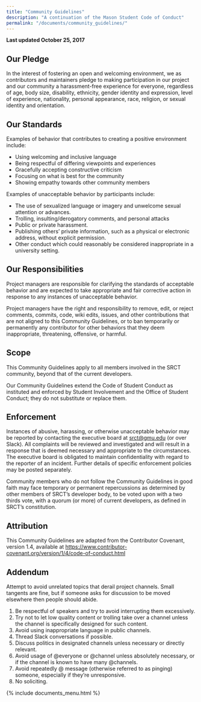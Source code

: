 ```yaml
---
title: "Community Guidelines"
description: "A continuation of the Mason Student Code of Conduct"  
permalink: "/documents/community_guidelines/"
---
```

<div class="row">
<div class="col-sm-10" markdown="1">

**Last updated October 25, 2017**

Our Pledge
---
In the interest of fostering an open and welcoming environment, we as contributors and maintainers pledge to making participation in our project and our community a harassment-free experience for everyone, regardless of age, body size, disability, ethnicity, gender identity and expression, level of experience, nationality, personal appearance, race, religion, or sexual identity and orientation.

Our Standards
---
Examples of behavior that contributes to creating a positive environment include:
* Using welcoming and inclusive language
* Being respectful of differing viewpoints and experiences
* Gracefully accepting constructive criticism
* Focusing on what is best for the community
* Showing empathy towards other community members

Examples of unacceptable behavior by participants include:
* The use of sexualized language or imagery and unwelcome sexual attention or advances.
* Trolling, insulting/derogatory comments, and personal attacks
* Public or private harassment.
* Publishing others’ private information, such as a physical or electronic address, without explicit permission.
* Other conduct which could reasonably be considered inappropriate in a university setting.

Our Responsibilities
---
Project managers are responsible for clarifying the standards of acceptable behavior and are expected to take appropriate and fair corrective action in response to any instances of unacceptable behavior.

Project managers have the right and responsibility to remove, edit, or reject comments, commits, code, wiki edits, issues, and other contributions that are not aligned to this Community Guidelines, or to ban temporarily or permanently any contributor for other behaviors that they deem inappropriate, threatening, offensive, or harmful. 

Scope
---
This Community Guidelines apply to all members involved in the SRCT community, beyond that of the current developers.

Our Community Guidelines extend the Code of Student Conduct as instituted and enforced by Student Involvement and the Office of Student Conduct; they do not substitute or replace them.

Enforcement
---
Instances of abusive, harassing, or otherwise unacceptable behavior may be reported by contacting the executive board at srct@gmu.edu (or over Slack). All complaints will be reviewed and investigated and will result in a response that is deemed necessary and appropriate to the circumstances. The executive board is obligated to maintain confidentiality with regard to the reporter of an incident. Further details of specific enforcement policies may be posted separately.


Community members who do not follow the Community Guidelines in good faith may face temporary or permanent repercussions as determined by other members of SRCT’s developer body, to be voted upon with a two thirds vote, with a quorum (or more) of current developers, as defined in SRCT’s constitution.

Attribution
---
This Community Guidelines are adapted from the Contributor Covenant, version 1.4, available at https://www.contributor-covenant.org/version/1/4/code-of-conduct.html

Addendum
---
Attempt to avoid unrelated topics that derail project channels. Small tangents are fine, but if someone asks for discussion to be moved elsewhere then people should abide. 
1. Be respectful of speakers and try to avoid interrupting them excessively.
2. Try not to let low quality content or trolling take over a channel unless the channel is specifically designed for such content.
3. Avoid using inappropriate language in public channels.
4. Thread Slack conversations if possible.
5. Discuss politics in designated channels unless necessary or directly relevant.
6. Avoid usage of @everyone or @channel unless absolutely necessary, or if the channel is known to have many @channels.
7. Avoid repeatedly @ message (otherwise referred to as pinging) someone, especially if they’re unresponsive.
8. No soliciting.

</div>
<div class="col-sm-2 hidden-xs">
	{% include documents_menu.html %}
</div>
</div>
